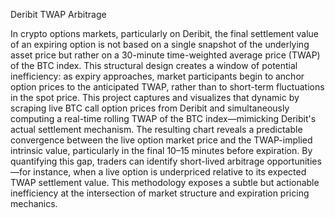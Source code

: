 Deribit TWAP Arbitrage

In crypto options markets, particularly on Deribit, the final settlement value of an expiring option is not based on a single snapshot of the underlying asset price but rather on a 30-minute time-weighted average price (TWAP) of the BTC index. This structural design creates a window of potential inefficiency: as expiry approaches, market participants begin to anchor option prices to the anticipated TWAP, rather than to short-term fluctuations in the spot price. This project captures and visualizes that dynamic by scraping live BTC call option prices from Deribit and simultaneously computing a real-time rolling TWAP of the BTC index—mimicking Deribit's actual settlement mechanism. The resulting chart reveals a predictable convergence between the live option market price and the TWAP-implied intrinsic value, particularly in the final 10–15 minutes before expiration. By quantifying this gap, traders can identify short-lived arbitrage opportunities—for instance, when a live option is underpriced relative to its expected TWAP settlement value. This methodology exposes a subtle but actionable inefficiency at the intersection of market structure and expiration pricing mechanics.
